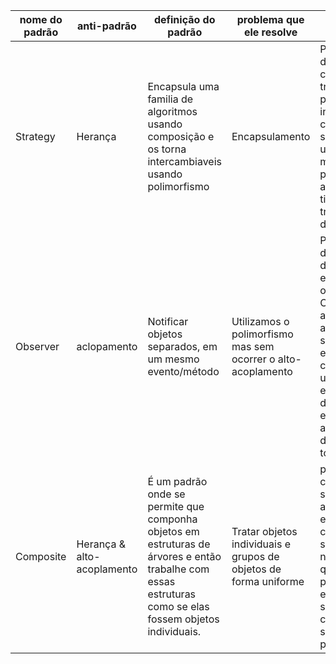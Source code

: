 | nome do padrão | anti-padrão | definição do padrão | problema que ele resolve | Exemplo |
| -------------- | ----------- | ------------------- | ------------------------ |-------- |
|    Strategy    |   Herança   | Encapsula uma familia de algoritmos usando composição e os torna intercambiaveis usando polimorfismo | Encapsulamento | Para diferenciar cada tipo de transporte de produtos, ao invez de se criar funções separadas, é utilizado uma mesma função, porém com alteração para tipos de transporte diferentes.|
|    Observer    | aclopamento | Notificar objetos separados, em um mesmo evento/método | Utilizamos o polimorfismo mas sem ocorrer o alto-acoplamento| Para demonstrar os dados da empresa para o RH e o Colaborador, ao invéz de atualizar separadamente e um evento de cada vez, será usado um evento para demonstrar essa atualização de dados para todos.|
|    Composite   | Herança & alto-acoplamento | É um padrão onde se permite que componha objetos em estruturas de árvores e então trabalhe com essas estruturas como se elas fossem objetos individuais.|Tratar objetos individuais e grupos de objetos de forma uniforme |para fazer uma compra em um site, você pode adicionar itens em suas compras, sendo assim não importa qual o tipo do produto, para ele entrar em seu objeto compra, ele será lido como produto.|
